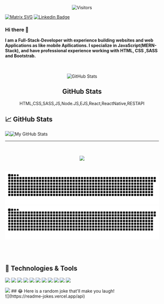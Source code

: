 <p align="center"><img src="https://gpvc.arturio.dev/HD111995" alt="Visitors"></a>

[![Matrix SVG](https://raw.githubusercontent.com/rodrigograca31/rodrigograca31/master/matrix.svg)](https://www.youtube.com/watch?v=SDkAGkd4NLc) 
[![Linkedin Badge](https://img.shields.io/badge/-LinkedIn-5ce1e6?style=flat-square&logo=Linkedin&logoColor=050a30&link=https://www.linkedin.com/in/hisham-diab/)](https://www.linkedin.com/in/hisham-diab/)
### Hi there 👋
**I am a Full-Stack-Developer with  experience building websites and web Applications as like mobile Apllications. I specialize in JavaScript(MERN-Stack), and have professional experience working with HTML, CSS ,SASS and Bootstrab.** <br/><br/><br/>
<p align="center">
 <img width="100px" src="https://res.cloudinary.com/anuraghazra/image/upload/v1594908242/logo_ccswme.svg" align="center" alt="GitHub Stats" />
 <h2 align="center">GitHub Stats</h2>
 <p align="center">HTML,CSS,SASS,JS,Node.JS,EJS,React,ReactNative,RESTAPI</p>
</p>

## &#x1f4c8; GitHub Stats
<img align="left" src="https://github-readme-stats.vercel.app/api/top-langs/?username=HD111995&theme=onedark&show_icons=true">
  <img align="center" src="https://github-readme-stats.vercel.app/api?username=HD111995&show_icons=true&line_height=27&count_private=true&title_color=ffffff&text_color=c9cacc&icon_color=2bbc8a&bg_color=1d1f21" alt="My GitHub Stats" />
  <hr/><br/><br/>
  <div align="center">
  <img src="https://github-profile-trophy.vercel.app/?username=HD111995&column=8&theme=onedark" />
</div>
<br/>

 
 ![github contribution grid snake animation](https://raw.githubusercontent.com/HD111995/AkshatRastogi-1nC0re/output/github-contribution-grid-snake-sissa.svg#gh-dark-mode-only)
![github contribution grid snake animation](https://raw.githubusercontent.com/HD111995/AkshatRastogi-1nC0re/output/github-contribution-grid-snake-sissa-white.svg#gh-light-mode-only)
 <br/><br/><br/><br/>
  
## 🔧 Technologies & Tools

![](https://img.shields.io/badge/Code-JavaScript-informational?style=flat&logo=javascript&logoColor=white&color=2bbc8a)
![](https://img.shields.io/badge/Shell-Bash-informational?style=flat&logo=gnu-bash&logoColor=white&color=2bbc8a)
![](https://img.shields.io/badge/Frontend-HTML-informational?style=flat&logo=gnu-bash&logoColor=white&color=2bbc8a)
![](https://img.shields.io/badge/CSS-SCSS-informational?style=flat&logo=gnu-bash&logoColor=white&color=2bbc8a)
![](https://img.shields.io/badge/Boot-strap-informational?style=flat&logo=gnu-bash&logoColor=white&color=2bbc8a)
![](https://img.shields.io/badge/JSFRAME-React-informational?style=flat&logo=gnu-bash&logoColor=white&color=2bbc8a)
![](https://img.shields.io/badge/CMS-WordPress-informational?style=flat&logo=gnu-bash&logoColor=white&color=2bbc8a)
![](https://img.shields.io/badge/Backend-Node.JS-informational?style=flat&logo=gnu-bash&logoColor=white&color=2bbc8a)
![](https://img.shields.io/badge/Package-npm-informational?style=flat&logo=gnu-bash&logoColor=white&color=2bbc8a)
![](https://img.shields.io/badge/VersionControl-GIT-informational?style=flat&logo=gnu-bash&logoColor=white&color=2bbc8a)
![](https://img.shields.io/badge/REST-API-informational?style=flat&logo=gnu-bash&logoColor=white&color=2bbc8a)


  
</div>
<img src="https://raw.githubusercontent.com/halfrost/halfrost/master/icons/header_.png">
 ## 😂 Here is a random joke that'll make you laugh!
 <br/>
![](https://readme-jokes.vercel.app/api)
